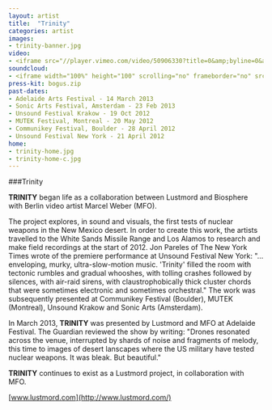 ```yaml
---
layout: artist
title:  "Trinity"
categories: artist
images:
- trinity-banner.jpg
video:
- <iframe src="//player.vimeo.com/video/50906330?title=0&amp;byline=0&amp;portrait=0&amp;color=ff555d" width="212" height="119" frameborder="0" webkitallowfullscreen mozallowfullscreen allowfullscreen></iframe>
soundcloud:
- <iframe width="100%" height="100" scrolling="no" frameborder="no" src="https://w.soundcloud.com/player/?url=https%3A//api.soundcloud.com/tracks/145512564&amp;color=ff555d&amp;auto_play=false&amp;hide_related=false&amp;show_comments=false&amp;show_user=false&amp;show_reposts=false"></iframe>
press-kit: bogus.zip 
past-dates:
- Adelaide Arts Festival - 14 March 2013
- Sonic Arts Festival, Amsterdam - 23 Feb 2013
- Unsound Festival Krakow - 19 Oct 2012
- MUTEK Festival, Montreal - 20 May 2012
- Communikey Festival, Boulder - 28 April 2012
- Unsound Festival New York - 21 April 2012
home:
- trinity-home.jpg
- trinity-home-c.jpg
---
```


###Trinity

**TRINITY** began life as a collaboration between Lustmord and Biosphere with Berlin video artist Marcel Weber (MFO). 

The project explores, in sound and visuals, the first tests of nuclear weapons in the New Mexico desert. In order to create this work, the artists travelled to the White Sands Missile Range and Los Alamos to research and make field recordings at the start of 2012. Jon Pareles of The New York Times wrote of the premiere performance at Unsound Festival New York: "… enveloping, murky, ultra-slow-motion music. 'Trinity' filled the room with tectonic rumbles and gradual whooshes, with tolling crashes followed by silences, with air-raid sirens, with claustrophobically thick cluster chords that were sometimes electronic and sometimes orchestral." The work was subsequently presented at Communikey Festival (Boulder), MUTEK (Montreal), Unsound Krakow and Sonic Arts (Amsterdam).

In March 2013, **TRINITY** was presented by Lustmord and MFO at Adelaide Festival. The Guardian reviewed the show by writing: "Drones resonated across the venue, interrupted by shards of noise and fragments of melody, this time to images of desert lanscapes where the US military have tested nuclear weapons. It was bleak. But beautiful."

**TRINITY** continues to exist as a Lustmord project, in collaboration with MFO.

[www.lustmord.com](http://www.lustmord.com/)
